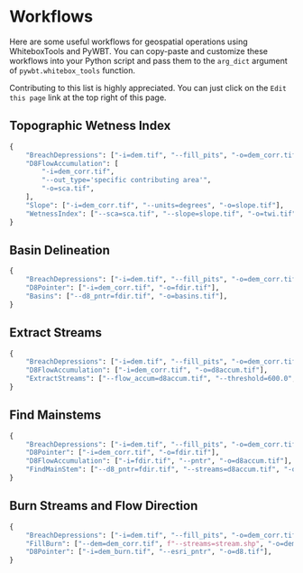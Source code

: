 # Workflows

Here are some useful workflows for geospatial operations using WhiteboxTools and PyWBT.
You can copy-paste and customize these workflows into your Python script and pass them
to the `arg_dict` argument of `pywbt.whitebox_tools` function.

Contributing to this list is highly appreciated. You can just click on the
`Edit this page` link at the top right of this page.

## Topographic Wetness Index

```py
{
    "BreachDepressions": ["-i=dem.tif", "--fill_pits", "-o=dem_corr.tif"],
    "D8FlowAccumulation": [
        "-i=dem_corr.tif",
        "--out_type='specific contributing area'",
        "-o=sca.tif",
    ],
    "Slope": ["-i=dem_corr.tif", "--units=degrees", "-o=slope.tif"],
    "WetnessIndex": ["--sca=sca.tif", "--slope=slope.tif", "-o=twi.tif"],
}
```

## Basin Delineation

```py
{
    "BreachDepressions": ["-i=dem.tif", "--fill_pits", "-o=dem_corr.tif"],
    "D8Pointer": ["-i=dem_corr.tif", "-o=fdir.tif"],
    "Basins": ["--d8_pntr=fdir.tif", "-o=basins.tif"],
}
```

## Extract Streams

```py
{
    "BreachDepressions": ["-i=dem.tif", "--fill_pits", "-o=dem_corr.tif"],
    "D8FlowAccumulation": ["-i=dem_corr.tif", "-o=d8accum.tif"],
    "ExtractStreams": ["--flow_accum=d8accum.tif", "--threshold=600.0", "-o=streams.tif"],
}
```

## Find Mainstems

```py
{
    "BreachDepressions": ["-i=dem.tif", "--fill_pits", "-o=dem_corr.tif"],
    "D8Pointer": ["-i=dem_corr.tif", "-o=fdir.tif"],
    "D8FlowAccumulation": ["-i=fdir.tif", "--pntr", "-o=d8accum.tif"],
    "FindMainStem": ["--d8_pntr=fdir.tif", "--streams=d8accum.tif", "-o=mainstem.tif"],
}
```

## Burn Streams and Flow Direction

```py
{
    "BreachDepressions": ["-i=dem.tif", "--fill_pits", "-o=dem_corr.tif"],
    "FillBurn": ["--dem=dem_corr.tif", f"--streams=stream.shp", "-o=dem_burn.tif"],
    "D8Pointer": ["-i=dem_burn.tif", "--esri_pntr", "-o=d8.tif"],
}
```
